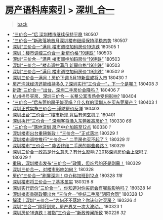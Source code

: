[房产语料库索引](../../README.md)  > [深圳_合一](深圳_合一.md)
====
> [back](../README.md)

- [“三价合一”后 深圳楼市继续保持平稳](http://jkwz.applinzi.com/ittc/7100435404744557575.html#%E2%80%9C%E4%B8%89%E4%BB%B7%E5%90%88%E4%B8%80%E2%80%9D%E5%90%8E+%E6%B7%B1%E5%9C%B3%E6%A5%BC%E5%B8%82%E7%BB%A7%E7%BB%AD%E4%BF%9D%E6%8C%81%E5%B9%B3%E7%A8%B3) 180507  
- [“三价合一”新政落地首月深圳楼市继续保持平稳态势](http://jkwz.applinzi.com/ittc/7100280815361721361.html#%E2%80%9C%E4%B8%89%E4%BB%B7%E5%90%88%E4%B8%80%E2%80%9D%E6%96%B0%E6%94%BF%E8%90%BD%E5%9C%B0%E9%A6%96%E6%9C%88%E6%B7%B1%E5%9C%B3%E6%A5%BC%E5%B8%82%E7%BB%A7%E7%BB%AD%E4%BF%9D%E6%8C%81%E5%B9%B3%E7%A8%B3%E6%80%81%E5%8A%BF) 180507  
- [深圳“三价合一”满月 楼市调控加码房价19连跌](http://jkwz.applinzi.com/ittc/7099531477538833419.html#%E6%B7%B1%E5%9C%B3%E2%80%9C%E4%B8%89%E4%BB%B7%E5%90%88%E4%B8%80%E2%80%9D%E6%BB%A1%E6%9C%88+%E6%A5%BC%E5%B8%82%E8%B0%83%E6%8E%A7%E5%8A%A0%E7%A0%81%E6%88%BF%E4%BB%B719%E8%BF%9E%E8%B7%8C) 180505 *1* 
- [深圳：楼市调控三价合一 新房价格“19连跌”](http://jkwz.applinzi.com/ittc/7098894702386611210.html#%E6%B7%B1%E5%9C%B3%EF%BC%9A%E6%A5%BC%E5%B8%82%E8%B0%83%E6%8E%A7%E4%B8%89%E4%BB%B7%E5%90%88%E4%B8%80+%E6%96%B0%E6%88%BF%E4%BB%B7%E6%A0%BC%E2%80%9C19%E8%BF%9E%E8%B7%8C%E2%80%9D) 180503  
- [深圳“三价合一”满月 楼市调控加码房价“19连跌”](http://jkwz.applinzi.com/ittc/7098811607205544966.html#%E6%B7%B1%E5%9C%B3%E2%80%9C%E4%B8%89%E4%BB%B7%E5%90%88%E4%B8%80%E2%80%9D%E6%BB%A1%E6%9C%88+%E6%A5%BC%E5%B8%82%E8%B0%83%E6%8E%A7%E5%8A%A0%E7%A0%81%E6%88%BF%E4%BB%B7%E2%80%9C19%E8%BF%9E%E8%B7%8C%E2%80%9D) 180503  
- [深圳“三价合一”楼市调控满月 新房价格“19连跌”](http://jkwz.applinzi.com/ittc/7098807265790526470.html#%E6%B7%B1%E5%9C%B3%E2%80%9C%E4%B8%89%E4%BB%B7%E5%90%88%E4%B8%80%E2%80%9D%E6%A5%BC%E5%B8%82%E8%B0%83%E6%8E%A7%E6%BB%A1%E6%9C%88+%E6%96%B0%E6%88%BF%E4%BB%B7%E6%A0%BC%E2%80%9C19%E8%BF%9E%E8%B7%8C%E2%80%9D) 180503  
- [深圳“三价合一”满月  楼市调控加码房价“19连跌”](http://jkwz.applinzi.com/ittc/7098461324197757962.html#%E6%B7%B1%E5%9C%B3%E2%80%9C%E4%B8%89%E4%BB%B7%E5%90%88%E4%B8%80%E2%80%9D%E6%BB%A1%E6%9C%88++%E6%A5%BC%E5%B8%82%E8%B0%83%E6%8E%A7%E5%8A%A0%E7%A0%81%E6%88%BF%E4%BB%B7%E2%80%9C19%E8%BF%9E%E8%B7%8C%E2%80%9D) 180502 *9* 
- [深圳三价合一满月！房价下调 5月19新盘或将入市](http://jkwz.applinzi.com/ittc/7097879169923023879.html#%E6%B7%B1%E5%9C%B3%E4%B8%89%E4%BB%B7%E5%90%88%E4%B8%80%E6%BB%A1%E6%9C%88%EF%BC%81%E6%88%BF%E4%BB%B7%E4%B8%8B%E8%B0%83+5%E6%9C%8819%E6%96%B0%E7%9B%98%E6%88%96%E5%B0%86%E5%85%A5%E5%B8%82) 180430 *1* 
- [房产泡沫经济还能维持多久？深圳实行“三价合一”，下一个是哪？](http://jkwz.applinzi.com/ittc/7089710304290407440.html#%E6%88%BF%E4%BA%A7%E6%B3%A1%E6%B2%AB%E7%BB%8F%E6%B5%8E%E8%BF%98%E8%83%BD%E7%BB%B4%E6%8C%81%E5%A4%9A%E4%B9%85%EF%BC%9F%E6%B7%B1%E5%9C%B3%E5%AE%9E%E8%A1%8C%E2%80%9C%E4%B8%89%E4%BB%B7%E5%90%88%E4%B8%80%E2%80%9D%EF%BC%8C%E4%B8%8B%E4%B8%80%E4%B8%AA%E6%98%AF%E5%93%AA%EF%BC%9F) 180408 *3* 
- [新政‘’三价合一‘’出台，深圳二手房价会降吗？](http://jkwz.applinzi.com/ittc/7088894904036230150.html#%E6%96%B0%E6%94%BF%E2%80%98%E2%80%99%E4%B8%89%E4%BB%B7%E5%90%88%E4%B8%80%E2%80%98%E2%80%99%E5%87%BA%E5%8F%B0%EF%BC%8C%E6%B7%B1%E5%9C%B3%E4%BA%8C%E6%89%8B%E6%88%BF%E4%BB%B7%E4%BC%9A%E9%99%8D%E5%90%97%EF%BC%9F) 180406 *7* 
- [杭州摇号买房、深圳三价合一 长租公寓市场会受何影响?](http://jkwz.applinzi.com/ittc/7088069744219653126.html#%E6%9D%AD%E5%B7%9E%E6%91%87%E5%8F%B7%E4%B9%B0%E6%88%BF%E3%80%81%E6%B7%B1%E5%9C%B3%E4%B8%89%E4%BB%B7%E5%90%88%E4%B8%80+%E9%95%BF%E7%A7%9F%E5%85%AC%E5%AF%93%E5%B8%82%E5%9C%BA%E4%BC%9A%E5%8F%97%E4%BD%95%E5%BD%B1%E5%93%8D%3F) 180404  
- [“三价合一”后东莞的房子能买吗？什么样的深圳人在买东莞房产？](http://jkwz.applinzi.com/ittc/7087793799327908881.html#%E2%80%9C%E4%B8%89%E4%BB%B7%E5%90%88%E4%B8%80%E2%80%9D%E5%90%8E%E4%B8%9C%E8%8E%9E%E7%9A%84%E6%88%BF%E5%AD%90%E8%83%BD%E4%B9%B0%E5%90%97%EF%BC%9F%E4%BB%80%E4%B9%88%E6%A0%B7%E7%9A%84%E6%B7%B1%E5%9C%B3%E4%BA%BA%E5%9C%A8%E4%B9%B0%E4%B8%9C%E8%8E%9E%E6%88%BF%E4%BA%A7%EF%BC%9F) 180403 *1* 
- [深圳正式实施三价合一 谨防房价反弹](http://jkwz.applinzi.com/ittc/7087534298980942859.html#%E6%B7%B1%E5%9C%B3%E6%AD%A3%E5%BC%8F%E5%AE%9E%E6%96%BD%E4%B8%89%E4%BB%B7%E5%90%88%E4%B8%80+%E8%B0%A8%E9%98%B2%E6%88%BF%E4%BB%B7%E5%8F%8D%E5%BC%B9) 180403  
- [深圳出台“三价合一”楼市新规 背后有何玄机？](http://jkwz.applinzi.com/ittc/7086933851521942545.html#%E6%B7%B1%E5%9C%B3%E5%87%BA%E5%8F%B0%E2%80%9C%E4%B8%89%E4%BB%B7%E5%90%88%E4%B8%80%E2%80%9D%E6%A5%BC%E5%B8%82%E6%96%B0%E8%A7%84+%E8%83%8C%E5%90%8E%E6%9C%89%E4%BD%95%E7%8E%84%E6%9C%BA%EF%BC%9F) 180401  
- [深圳执行“三价合一” 深圳客将涌入东莞推高房价？](http://jkwz.applinzi.com/ittc/7086187236179837963.html#%E6%B7%B1%E5%9C%B3%E6%89%A7%E8%A1%8C%E2%80%9C%E4%B8%89%E4%BB%B7%E5%90%88%E4%B8%80%E2%80%9D+%E6%B7%B1%E5%9C%B3%E5%AE%A2%E5%B0%86%E6%B6%8C%E5%85%A5%E4%B8%9C%E8%8E%9E%E6%8E%A8%E9%AB%98%E6%88%BF%E4%BB%B7%EF%BC%9F) 180330 *66* 
- [“三价合一”落地深圳 房产中介加班至12点](http://jkwz.applinzi.com/ittc/7086179474435736583.html#%E2%80%9C%E4%B8%89%E4%BB%B7%E5%90%88%E4%B8%80%E2%80%9D%E8%90%BD%E5%9C%B0%E6%B7%B1%E5%9C%B3+%E6%88%BF%E4%BA%A7%E4%B8%AD%E4%BB%8B%E5%8A%A0%E7%8F%AD%E8%87%B312%E7%82%B9) 180330 *1* 
- [深圳楼市出台重磅新政！“三价合一”正式落地](http://jkwz.applinzi.com/ittc/7085937464835572753.html#%E6%B7%B1%E5%9C%B3%E6%A5%BC%E5%B8%82%E5%87%BA%E5%8F%B0%E9%87%8D%E7%A3%85%E6%96%B0%E6%94%BF%EF%BC%81%E2%80%9C%E4%B8%89%E4%BB%B7%E5%90%88%E4%B8%80%E2%80%9D%E6%AD%A3%E5%BC%8F%E8%90%BD%E5%9C%B0) 180329 *1* 
- [深圳楼市调控推行“三价合一” 二手房也买不起了？](http://jkwz.applinzi.com/ittc/7085920357167137798.html#%E6%B7%B1%E5%9C%B3%E6%A5%BC%E5%B8%82%E8%B0%83%E6%8E%A7%E6%8E%A8%E8%A1%8C%E2%80%9C%E4%B8%89%E4%BB%B7%E5%90%88%E4%B8%80%E2%80%9D+%E4%BA%8C%E6%89%8B%E6%88%BF%E4%B9%9F%E4%B9%B0%E4%B8%8D%E8%B5%B7%E4%BA%86%EF%BC%9F) 180329 *11* 
- [深圳楼市“三价合一” 能否终结二手房的那些套路？](http://jkwz.applinzi.com/ittc/7085913038626751495.html#%E6%B7%B1%E5%9C%B3%E6%A5%BC%E5%B8%82%E2%80%9C%E4%B8%89%E4%BB%B7%E5%90%88%E4%B8%80%E2%80%9D+%E8%83%BD%E5%90%A6%E7%BB%88%E7%BB%93%E4%BA%8C%E6%89%8B%E6%88%BF%E7%9A%84%E9%82%A3%E4%BA%9B%E5%A5%97%E8%B7%AF%EF%BC%9F) 180329  
- [深圳三价合一政策是什么意思？有什么影响？2018深圳房价会上涨吗？](http://jkwz.applinzi.com/ittc/7085861597262382091.html#%E6%B7%B1%E5%9C%B3%E4%B8%89%E4%BB%B7%E5%90%88%E4%B8%80%E6%94%BF%E7%AD%96%E6%98%AF%E4%BB%80%E4%B9%88%E6%84%8F%E6%80%9D%EF%BC%9F%E6%9C%89%E4%BB%80%E4%B9%88%E5%BD%B1%E5%93%8D%EF%BC%9F2018%E6%B7%B1%E5%9C%B3%E6%88%BF%E4%BB%B7%E4%BC%9A%E4%B8%8A%E6%B6%A8%E5%90%97%EF%BC%9F) 180329 *1* 
- [重磅，深圳楼市发布“三价合一”政策，但吃亏的还是刚需！](http://jkwz.applinzi.com/ittc/7085839797337981968.html#%E9%87%8D%E7%A3%85%EF%BC%8C%E6%B7%B1%E5%9C%B3%E6%A5%BC%E5%B8%82%E5%8F%91%E5%B8%83%E2%80%9C%E4%B8%89%E4%BB%B7%E5%90%88%E4%B8%80%E2%80%9D%E6%94%BF%E7%AD%96%EF%BC%8C%E4%BD%86%E5%90%83%E4%BA%8F%E7%9A%84%E8%BF%98%E6%98%AF%E5%88%9A%E9%9C%80%EF%BC%81) 180329  
- [深圳三价合一，对楼市影响如何？](http://jkwz.applinzi.com/ittc/7085667178328359942.html#%E6%B7%B1%E5%9C%B3%E4%B8%89%E4%BB%B7%E5%90%88%E4%B8%80%EF%BC%8C%E5%AF%B9%E6%A5%BC%E5%B8%82%E5%BD%B1%E5%93%8D%E5%A6%82%E4%BD%95%EF%BC%9F) 180328  
- [房价“三价合一”刷屏深圳！中介称加班到12点](http://jkwz.applinzi.com/ittc/7085652704364069894.html#%E6%88%BF%E4%BB%B7%E2%80%9C%E4%B8%89%E4%BB%B7%E5%90%88%E4%B8%80%E2%80%9D%E5%88%B7%E5%B1%8F%E6%B7%B1%E5%9C%B3%EF%BC%81%E4%B8%AD%E4%BB%8B%E7%A7%B0%E5%8A%A0%E7%8F%AD%E5%88%B012%E7%82%B9) 180328 *118* 
- [深圳楼市将三价合一？基本属实](http://jkwz.applinzi.com/ittc/7085647482443006992.html#%E6%B7%B1%E5%9C%B3%E6%A5%BC%E5%B8%82%E5%B0%86%E4%B8%89%E4%BB%B7%E5%90%88%E4%B8%80%EF%BC%9F%E5%9F%BA%E6%9C%AC%E5%B1%9E%E5%AE%9E) 180328 *6* 
- [深圳实行房价“三价合一”，你知道对你买房会有哪些影响吗？](http://jkwz.applinzi.com/ittc/7085617588036174858.html#%E6%B7%B1%E5%9C%B3%E5%AE%9E%E8%A1%8C%E6%88%BF%E4%BB%B7%E2%80%9C%E4%B8%89%E4%BB%B7%E5%90%88%E4%B8%80%E2%80%9D%EF%BC%8C%E4%BD%A0%E7%9F%A5%E9%81%93%E5%AF%B9%E4%BD%A0%E4%B9%B0%E6%88%BF%E4%BC%9A%E6%9C%89%E5%93%AA%E4%BA%9B%E5%BD%B1%E5%93%8D%E5%90%97%EF%BC%9F) 180328 *14* 
- [深圳楼市重磅政策出台 “三价合一”终结二手房“阴阳合同”](http://jkwz.applinzi.com/ittc/7085593176834573329.html#%E6%B7%B1%E5%9C%B3%E6%A5%BC%E5%B8%82%E9%87%8D%E7%A3%85%E6%94%BF%E7%AD%96%E5%87%BA%E5%8F%B0+%E2%80%9C%E4%B8%89%E4%BB%B7%E5%90%88%E4%B8%80%E2%80%9D%E7%BB%88%E7%BB%93%E4%BA%8C%E6%89%8B%E6%88%BF%E2%80%9C%E9%98%B4%E9%98%B3%E5%90%88%E5%90%8C%E2%80%9D) 180328 *13* 
- [解读｜深圳“三价合一”为何还不落地？你该何时买房？](http://jkwz.applinzi.com/ittc/7084738161781769233.html#%E8%A7%A3%E8%AF%BB%EF%BD%9C%E6%B7%B1%E5%9C%B3%E2%80%9C%E4%B8%89%E4%BB%B7%E5%90%88%E4%B8%80%E2%80%9D%E4%B8%BA%E4%BD%95%E8%BF%98%E4%B8%8D%E8%90%BD%E5%9C%B0%EF%BC%9F%E4%BD%A0%E8%AF%A5%E4%BD%95%E6%97%B6%E4%B9%B0%E6%88%BF%EF%BC%9F) 180326 *4* 
- [深圳“三合一”即将到来，房产界又一次大波动。](http://jkwz.applinzi.com/ittc/7083669709667173387.html#%E6%B7%B1%E5%9C%B3%E2%80%9C%E4%B8%89%E5%90%88%E4%B8%80%E2%80%9D%E5%8D%B3%E5%B0%86%E5%88%B0%E6%9D%A5%EF%BC%8C%E6%88%BF%E4%BA%A7%E7%95%8C%E5%8F%88%E4%B8%80%E6%AC%A1%E5%A4%A7%E6%B3%A2%E5%8A%A8%E3%80%82) 180323 *1* 
- [深圳房价16连跌！被指“三价合一”新政传闻所致](http://jkwz.applinzi.com/ittc/7074498981856281616.html#%E6%B7%B1%E5%9C%B3%E6%88%BF%E4%BB%B716%E8%BF%9E%E8%B7%8C%EF%BC%81%E8%A2%AB%E6%8C%87%E2%80%9C%E4%B8%89%E4%BB%B7%E5%90%88%E4%B8%80%E2%80%9D%E6%96%B0%E6%94%BF%E4%BC%A0%E9%97%BB%E6%89%80%E8%87%B4) 180226 *32* 
